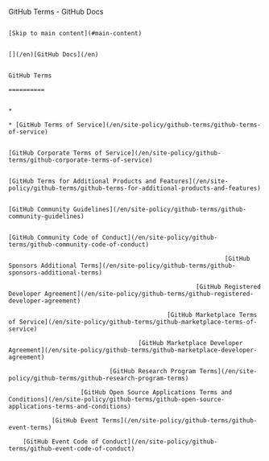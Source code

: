 GitHub Terms - GitHub Docs

                                                                                                [Skip to main content](#main-content)

                                                                                                [](/en)[GitHub Docs](/en)

                                                                                                GitHub Terms
                                                                                                ==========

                                                                                                *
                                                                                                * [GitHub Terms of Service](/en/site-policy/github-terms/github-terms-of-service)

                                                                                                [GitHub Corporate Terms of Service](/en/site-policy/github-terms/github-corporate-terms-of-service)

                                                                                        [GitHub Terms for Additional Products and Features](/en/site-policy/github-terms/github-terms-for-additional-products-and-features)

                                                                                [GitHub Community Guidelines](/en/site-policy/github-terms/github-community-guidelines)

                                                                        [GitHub Community Code of Conduct](/en/site-policy/github-terms/github-community-code-of-conduct)

                                                                [GitHub Sponsors Additional Terms](/en/site-policy/github-terms/github-sponsors-additional-terms)

                                                        [GitHub Registered Developer Agreement](/en/site-policy/github-terms/github-registered-developer-agreement)

                                                [GitHub Marketplace Terms of Service](/en/site-policy/github-terms/github-marketplace-terms-of-service)

                                        [GitHub Marketplace Developer Agreement](/en/site-policy/github-terms/github-marketplace-developer-agreement)

                                [GitHub Research Program Terms](/en/site-policy/github-terms/github-research-program-terms)

                        [GitHub Open Source Applications Terms and Conditions](/en/site-policy/github-terms/github-open-source-applications-terms-and-conditions)

                [GitHub Event Terms](/en/site-policy/github-terms/github-event-terms)

        [GitHub Event Code of Conduct](/en/site-policy/github-terms/github-event-code-of-conduct)
